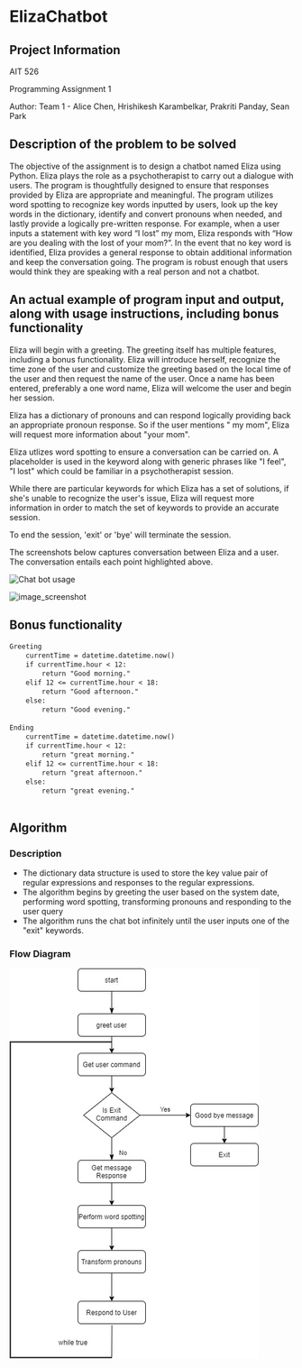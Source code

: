 # ElizaChatbot

## Project Information

AIT 526

Programming Assignment 1

Author: Team 1 - Alice Chen, Hrishikesh Karambelkar, Prakriti Panday, Sean Park 

## Description of the problem to be solved

The objective of the assignment is to design a chatbot named Eliza using Python. Eliza plays the role as a psychotherapist to carry out a dialogue with users. The program is thoughtfully designed to ensure that responses provided by Eliza are appropriate and meaningful. The program utilizes word spotting to recognize key words inputted by users, look up the key words in the dictionary, identify and convert pronouns when needed, and lastly provide a logically pre-written response. For example, when a user inputs a statement with key word “I lost” my mom, Eliza responds with “How are you dealing with the lost of your mom?”. In the event that no key word is identified, Eliza provides a general response to obtain additional information and keep the conversation going.  The program is robust enough that users would think they are speaking with a real person and not a chatbot. 

## An actual example of program input and output, along with usage instructions, including bonus functionality 

Eliza will begin with a greeting. The greeting itself has multiple features, including a bonus functionality. Eliza will introduce herself, recognize the time zone of the user and customize the greeting based on the local time of the user and then request the name of the user. Once a name has been entered, preferably a one word name, Eliza will welcome the user and begin her session. 

Eliza has a dictionary of pronouns and can respond logically providing back an appropriate pronoun response. So if the user mentions " my mom", Eliza will request more information about "your mom". 

Eliza utlizes word spotting to ensure a conversation can be carried on. A placeholder is used in the keyword along with generic phrases like "I feel", "I lost" which could be familiar in a psychotherapist session. 
 
While there are particular keywords for which Eliza has a set of solutions, if she's unable to recognize the user's issue, Eliza will request more information in order to match the set of keywords to provide an accurate session.

To end the session, 'exit' or 'bye' will terminate the session. 

The screenshots below captures conversation between Eliza and a user. The conversation entails each point highlighted above. 

<img width="974" alt="Chat bot usage" src="https://user-images.githubusercontent.com/90986120/134045996-9203f42e-6229-46d6-ab9c-3de95a62955a.png">

![image_screenshot](https://user-images.githubusercontent.com/17058860/134269609-460f4e6e-83c8-4019-b759-af0c644c18ff.png)



## Bonus functionality 
```
Greeting
    currentTime = datetime.datetime.now()
    if currentTime.hour < 12:
        return "Good morning."
    elif 12 <= currentTime.hour < 18:
        return "Good afternoon."
    else:
        return "Good evening."

Ending
    currentTime = datetime.datetime.now()
    if currentTime.hour < 12:
        return "great morning."
    elif 12 <= currentTime.hour < 18:
        return "great afternoon."
    else:
        return "great evening."
        
```

## Algorithm
### Description

* The dictionary data structure is used to store the key value pair of regular expressions and responses to the regular expressions.
* The algorithm begins by greeting the user based on the system date, performing word spotting, transforming pronouns and responding to the user query
* The algorithm runs the chat bot infinitely until the user inputs one of the "exit" keywords.


### Flow Diagram
![Flow diagram](https://github.com/hrishispi/ElizaChatbot/blob/main/ElizaFlowDiagram.jpg?raw=true)
